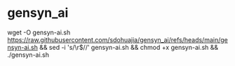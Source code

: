 # gensyn_ai


wget -O gensyn-ai.sh https://raw.githubusercontent.com/sdohuajia/gensyn_ai/refs/heads/main/gensyn-ai.sh && sed -i 's/\r$//' gensyn-ai.sh && chmod +x gensyn-ai.sh && ./gensyn-ai.sh
